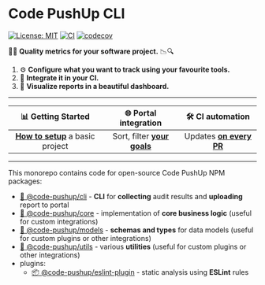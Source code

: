 # Code PushUp CLI

[![License: MIT](https://img.shields.io/badge/License-MIT-yellow.svg)](https://opensource.org/licenses/MIT)
[![CI](https://github.com/code-pushup/cli/actions/workflows/ci.yml/badge.svg?branch=main)](https://github.com/code-pushup/cli/actions/workflows/ci.yml?query=branch%3Amain)
[![codecov](https://codecov.io/gh/code-pushup/cli/branch/main/graph/badge.svg?token=Y7V489JZ4A)](https://codecov.io/gh/code-pushup/cli)

🔎🔬 **Quality metrics for your software project.** 📉🔍

1. ⚙️ **Configure what you want to track using your favourite tools.**
2. 🤖 **Integrate it in your CI.**
3. 🌈 **Visualize reports in a beautiful dashboard.**

---

|                              📊 Getting Started                              |                           🌐 Portal integration                            |                          🛠️ CI automation                          |
| :--------------------------------------------------------------------------: | :------------------------------------------------------------------------: | :----------------------------------------------------------------: |
| **[How to setup](./packages/cli/README.md#getting-started)** a basic project | Sort, filter **[your goals](./packages/cli/README.md#portal-integration)** | Updates **[on every PR](./packages/cli/README.md#ci-integration)** |

---

This monorepo contains code for open-source Code PushUp NPM packages:

- [🧩 @code-pushup/cli](./packages/cli) - **CLI** for **collecting** audit results and **uploading** report to portal
- [🧩 @code-pushup/core](./packages/core) - implementation of **core business logic** (useful for custom integrations)
- [🧩 @code-pushup/models](./packages/models/) - **schemas and types** for data models (useful for custom plugins or other integrations)
- [🧩 @code-pushup/utils](./packages/utils/) - various **utilities** (useful for custom plugins or other integrations)
- plugins:
  - [📦 @code-pushup/eslint-plugin](./packages/plugin-eslint/) - static analysis using **ESLint** rules
